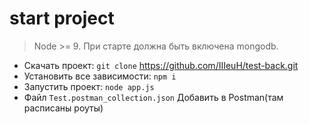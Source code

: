 # start project
> Node >= 9.
> При старте должна быть включена mongodb.

- Скачать проект: `git clone` https://github.com/IIIeuH/test-back.git
- Установить все зависимости: `npm i`
- Запустить проект: `node app.js`
- Файл `Test.postman_collection.json` Добавить в Postman(там расписаны роуты)
